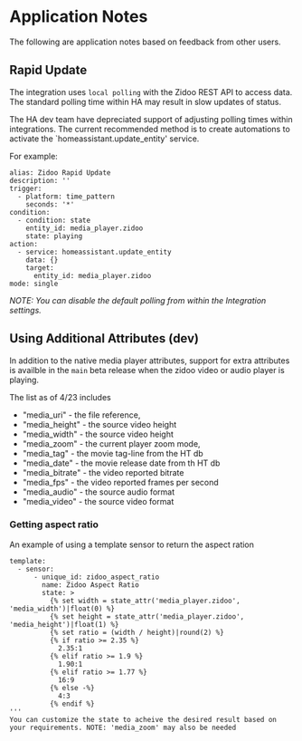# Application Notes
The following are application notes based on feedback from other users.

## Rapid Update
The integration uses `local polling` with the Zidoo REST API to access data.  The standard polling time within HA may result in slow updates of status.

The HA dev team have depreciated support of adjusting polling times within integrations.  The current recommended method is to create automations to activate the `homeassistant.update_entity' service.

For example:
```
alias: Zidoo Rapid Update
description: ''
trigger:
  - platform: time_pattern
    seconds: '*'
condition:
  - condition: state
    entity_id: media_player.zidoo
    state: playing
action:
  - service: homeassistant.update_entity
    data: {}
    target:
      entity_id: media_player.zidoo
mode: single
```

_NOTE: You can disable the default polling from within the Integration settings._

## Using Additional Attributes (dev)
In addition to the native media player attributes, support for extra attributes is availble in the `main` beta release when the zidoo video or audio player is playing.

The list as of 4/23 includes
- "media_uri" - the file reference,
- "media_height" - the source video height
- "media_width" - the source video height
- "media_zoom" - the current player zoom mode,
- "media_tag" - the movie tag-line from the HT db
- "media_date" - the movie release date from th HT db
- "media_bitrate" - the video reported bitrate
- "media_fps" - the video reported frames per second
- "media_audio" - the source audio format
- "media_video" - the source video format

### Getting aspect ratio
An example of using a template sensor to return the aspect ration

```
template:
  - sensor:
      - unique_id: zidoo_aspect_ratio
        name: Zidoo Aspect Ratio
        state: >
          {% set width = state_attr('media_player.zidoo', 'media_width')|float(0) %}
          {% set height = state_attr('media_player.zidoo', 'media_height')|float(1) %}
          {% set ratio = (width / height)|round(2) %}
          {% if ratio >= 2.35 %}
            2.35:1
          {% elif ratio >= 1.9 %}
            1.90:1
          {% elif ratio >= 1.77 %}
            16:9
          {% else -%}
            4:3
          {% endif %}
'''
You can customize the state to acheive the desired result based on your requirements. NOTE: 'media_zoom' may also be needed
